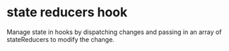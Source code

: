 <h1> state reducers hook</h1>

Manage state in hooks by dispatching changes and passing in an array of stateReducers to modify the change.